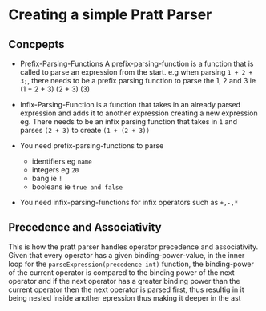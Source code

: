 # Creating a simple Pratt Parser

## Concpepts

- Prefix-Parsing-Functions
    A prefix-parsing-function is a function that is called to parse an expression from the start.
    e.g when parsing `1 + 2 + 3;`, there needs to be a prefix parsing function to parse the 1, 2 and 3 ie (1 + 2 + 3)
    (2 + 3) (3)
- Infix-Parsing-Function is a function that takes in an already parsed expression and adds it to another expression creating a new expression eg. There  needs to be an infix parsing function that takes in `1` and parses `(2 + 3)` to create `(1 + (2 + 3))` 

- You need prefix-parsing-functions to parse
    - identifiers eg `name`
    - integers eg `20`
    - bang ie `!`
    - booleans ie `true and false`

- You need infix-parsing-functions for infix operators such as `+,-,*`

## Precedence and Associativity

This is how the pratt parser handles operator precedence and associativity. Given that every operator has a given binding-power-value, in the inner loop for the `parseExpression(precedence int)` function, the binding-power of the current operator  is compared to the binding power of the next operator and if the next operator has a greater binding power than the current operator then the next operator is parsed first, thus resultig in it being nested inside another epression thus making it deeper in the ast